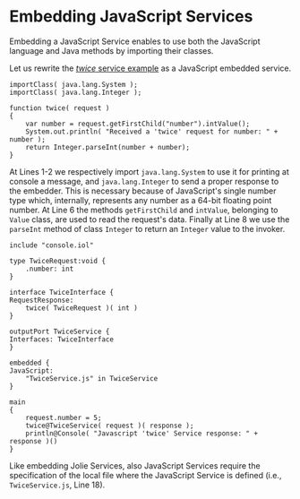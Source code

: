 # Embedding JavaScript Services

Embedding a JavaScript Service enables to use both the JavaScript language and Java methods by importing their classes.

Let us rewrite the [_twice_ service example](../architectural_composition/embedding_jolie/) as a JavaScript embedded service.

```text
importClass( java.lang.System );
importClass( java.lang.Integer );

function twice( request )
{
    var number = request.getFirstChild("number").intValue();
    System.out.println( "Received a 'twice' request for number: " + number );
    return Integer.parseInt(number + number);
}
```

At Lines 1-2 we respectively import `java.lang.System` to use it for printing at console a message, and `java.lang.Integer` to send a proper response to the embedder. This is necessary because of JavaScript's single number type which, internally, represents any number as a 64-bit floating point number. At Line 6 the methods `getFirstChild` and `intValue`, belonging to `Value` class, are used to read the request's data. Finally at Line 8 we use the `parseInt` method of class `Integer` to return an `Integer` value to the invoker.

```text
include "console.iol"

type TwiceRequest:void {
    .number: int
}

interface TwiceInterface {
RequestResponse:
    twice( TwiceRequest )( int )
}

outputPort TwiceService {
Interfaces: TwiceInterface
}

embedded {
JavaScript:
    "TwiceService.js" in TwiceService
}

main
{
    request.number = 5;
    twice@TwiceService( request )( response );
    println@Console( "Javascript 'twice' Service response: " + response )()
}
```

Like embedding Jolie Services, also JavaScript Services require the specification of the local file where the JavaScript Service is defined \(i.e., `TwiceService.js`, Line 18\).

